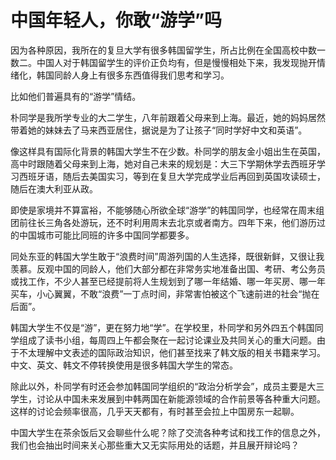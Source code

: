 # 中国年轻人，你敢“游学”吗

因为各种原因，我所在的复旦大学有很多韩国留学生，所占比例在全国高校中数一数二。中国人对于韩国留学生的评价正负均有，但是慢慢相处下来，我发现抛开情绪化，韩国同龄人身上有很多东西值得我们思考和学习。

比如他们普遍具有的“游学”情结。

朴同学是我所学专业的大二学生，八年前跟着父母来到上海。最近，她的妈妈居然带着她的妹妹去了马来西亚居住，据说是为了让孩子“同时学好中文和英语”。

像这样具有国际化背景的韩国大学生不在少数。朴同学的朋友金小姐出生在英国，高中时跟随着父母来到上海，她对自己未来的规划是：大三下学期休学去西班牙学习西班牙语，随后去美国实习，等到在复旦大学完成学业后再回到英国攻读硕士，随后在澳大利亚从政。

即使是家境并不算富裕，不能够随心所欲全球“游学”的韩国同学，也经常在周末组团前往长三角各处游玩，还不时利用周末去北京或者南方。四年下来，他们游历过的中国城市可能比同班的许多中国同学都要多。

同处东亚的韩国大学生敢于“浪费时间”周游列国的人生选择，既很新鲜，又很让我羡慕。反观中国的同龄人，他们大部分都在非常务实地准备出国、考研、考公务员或找工作，不少人甚至已经提前将人生规划到了哪一年结婚、哪一年买房、哪一年买车，小心翼翼，不敢“浪费”一丁点时间，非常害怕被这个飞速前进的社会“抛在后面”。

韩国大学生不仅是“游”，更在努力地“学”。在学校里，朴同学和另外四五个韩国同学组成了读书小组，每周四上午都会聚在一起讨论课业及共同关心的重大问题。由于不太理解中文表述的国际政治知识，他们甚至找来了韩文版的相关书籍来学习。中文、英文、韩文不停转换使用是很多韩国大学生的常态。

除此以外，朴同学有时还会参加韩国同学组织的“政治分析学会”，成员主要是大三学生，讨论从中国未来发展到中韩两国在新能源领域的合作前景等各种重大问题。这样的讨论会频率很高，几乎天天都有，有时甚至会拉上中国房东一起聊。

中国大学生在茶余饭后又会聊些什么呢？除了交流各种考试和找工作的信息之外，我们也会抽出时间来关心那些重大又无实际用处的话题，并且展开辩论吗？